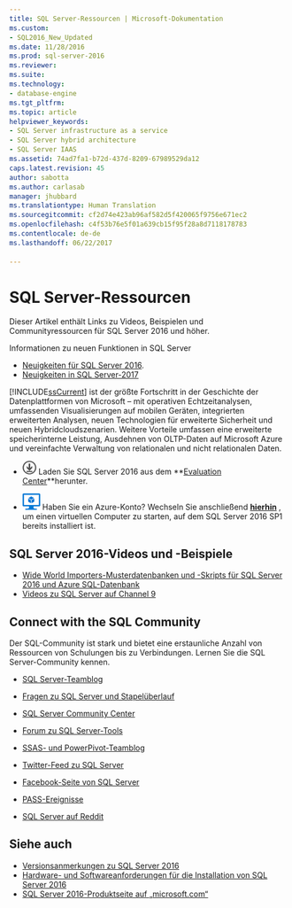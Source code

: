 ```yaml
---
title: SQL Server-Ressourcen | Microsoft-Dokumentation
ms.custom:
- SQL2016_New_Updated
ms.date: 11/28/2016
ms.prod: sql-server-2016
ms.reviewer: 
ms.suite: 
ms.technology:
- database-engine
ms.tgt_pltfrm: 
ms.topic: article
helpviewer_keywords:
- SQL Server infrastructure as a service
- SQL Server hybrid architecture
- SQL Server IAAS
ms.assetid: 74ad7fa1-b72d-437d-8209-67989529da12
caps.latest.revision: 45
author: sabotta
ms.author: carlasab
manager: jhubbard
ms.translationtype: Human Translation
ms.sourcegitcommit: cf2d74e423ab96af582d5f420065f9756e671ec2
ms.openlocfilehash: c4f53b76e5f01a639cb15f95f28a8d7118178783
ms.contentlocale: de-de
ms.lasthandoff: 06/22/2017

---
```

# <a name="sql-server-resources"></a>SQL Server-Ressourcen
  Dieser Artikel enthält Links zu Videos, Beispielen und Communityressourcen für SQL Server 2016 und höher.  
  
 Informationen zu neuen Funktionen in SQL Server
 - [Neuigkeiten für SQL Server 2016](../sql-server/what-s-new-in-sql-server-2016.md).
 - [Neuigkeiten in SQL Server-2017](../sql-server/what-s-new-in-sql-server-2017.md)  
  
 [!INCLUDE[ssCurrent](../includes/sscurrent-md.md)] ist der größte Fortschritt in der Geschichte der Datenplattformen von Microsoft – mit operativen Echtzeitanalysen, umfassenden Visualisierungen auf mobilen Geräten, integrierten erweiterten Analysen, neuen Technologien für erweiterte Sicherheit und neuen Hybridcloudszenarien. Weitere Vorteile umfassen eine erweiterte speicherinterne Leistung, Ausdehnen von OLTP-Daten auf Microsoft Azure und vereinfachte Verwaltung von relationalen und nicht relationalen Daten.  
  
-   [![Download aus dem Evaluation Center](../analysis-services/media/download.png)](https://www.microsoft.com/en-us/evalcenter/evaluate-sql-server-2016) Laden Sie SQL Server 2016 aus dem  **[Evaluation Center](https://www.microsoft.com/en-us/evalcenter/evaluate-sql-server-2016)**herunter.  
  
- ![Azure Virtual Machine (klein)](../analysis-services/media/azure-virtual-machine-small.png) Haben Sie ein Azure-Konto?  Wechseln Sie anschließend **[hierhin](https://azure.microsoft.com/en-us/marketplace/partners/microsoft/sqlserver2016sp1standardwindowsserver2016/)** , um einen virtuellen Computer zu starten, auf dem SQL Server 2016 SP1 bereits installiert ist. 
  
## <a name="sql-server-2016-videos-and-samples"></a>SQL Server 2016-Videos und -Beispiele  
- [Wide World Importers-Musterdatenbanken und -Skripts für SQL Server 2016 und Azure SQL-Datenbank](https://github.com/Microsoft/sql-server-samples)  
- [Videos zu SQL Server auf Channel 9](https://channel9.msdn.com/Search?term=SQL%20Server%202016)  
  
##  <a name="community"></a> Connect with the SQL Community  
 Der SQL-Community ist stark und bietet eine erstaunliche Anzahl von Ressourcen von Schulungen bis zu Verbindungen. Lernen Sie die SQL Server-Community kennen.  
  
-   [SQL Server-Teamblog](http://blogs.technet.com/b/dataplatforminsider/)  
  
-   [Fragen zu SQL Server und Stapelüberlauf](http://stackoverflow.com/questions/tagged/sql-server)  
  
-   [SQL Server Community Center](http://www.microsoft.com/sqlserver/2008/en/us/community.aspx)  
  
-   [Forum zu SQL Server-Tools](https://social.technet.microsoft.com/Forums/sqlserver/en-US/home?forum=sqltools)  
  
-   [SSAS- und PowerPivot-Teamblog](https://blogs.msdn.microsoft.com/analysisservices/tag/powerpivot/)  
  
-   [Twitter-Feed zu SQL Server](http://twitter.com/ms_sql_server)  
  
-   [Facebook-Seite von SQL Server](http://www.facebook.com/sqlserver)  
  
-   [PASS-Ereignisse](http://www.sqlpass.org/Events.aspx)  
  
-   [SQL Server auf Reddit](https://www.reddit.com/r/sqlserver)  
  
## <a name="see-also"></a>Siehe auch
- [Versionsanmerkungen zu SQL Server 2016](../sql-server/sql-server-2016-release-notes.md)
- [Hardware- und Softwareanforderungen für die Installation von SQL Server 2016](../sql-server/install/hardware-and-software-requirements-for-installing-sql-server.md)
 -  [SQL Server 2016-Produktseite auf „microsoft.com“](http://www.microsoft.com/en-us/server-cloud/products/sql-server-2016/)  
  
  

